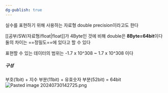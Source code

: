 ```yaml
---
dg-publish: true
---
```

실수를 표현하기 위해 사용하는 자료형
double precision이라고도 한다

[[공부/SW/자료형/float\|float]]가 4Byte인 것에 비해 double은 **8Byte=64bit**이다
둘의 차이는 ==정밀도==에 있다고 할 수 있다

표현할 수 있는 데이터의 범위는 -1.7 x 10^308 ~ 1.7 x 10^308 이다

##### 구성
부호(1bit) + 지수 부분(11bit) + 유효숫자 부분(52bit) = 64bit
![Pasted image 20240730142725.png](/img/user/%EC%B2%A8%EB%B6%80%ED%8C%8C%EC%9D%BC/Pasted%20image%2020240730142725.png)